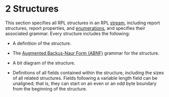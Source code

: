 <html dir="LTR" xmlns:mshelp="http://msdn.microsoft.com/mshelp" xmlns:ddue="http://ddue.schemas.microsoft.com/authoring/2003/5" xmlns:xlink="http://www.w3.org/1999/xlink" xmlns:tool="http://www.microsoft.com/tooltip">
    <head>
        <meta http-equiv="Content-Type" content="text/html; CHARSET=utf-8"></meta>
        <meta name="save" content="history"></meta>
        <title>2 Structures</title>
        <xml>
            <mshelp:toctitle title="2 Structures"></mshelp:toctitle>
            <mshelp:rltitle title="[MS-RPL]: Structures"></mshelp:rltitle>
            <mshelp:keyword index="A" term="52130164-b047-4386-abf1-0ffbd4015922"></mshelp:keyword>
            <mshelp:attr name="DCSext.ContentType" value="open specification"></mshelp:attr>
            <mshelp:attr name="AssetID" value="52130164-b047-4386-abf1-0ffbd4015922"></mshelp:attr>
            <mshelp:attr name="TopicType" value="kbRef"></mshelp:attr>
            <mshelp:attr name="DCSext.Title" value="[MS-RPL]: Structures" />
        </xml>
    </head>
    <body>
        <div id="header">
            <h1 class="heading">2 Structures</h1>
        </div>
        <div id="mainSection">
            <div id="mainBody">
                <div id="allHistory" class="saveHistory"></div>
                <div id="sectionSection0" class="section" name="collapseableSection">
                    

<p>This section specifies all RPL structures in an RPL <a href="75ae48f7-746b-4b41-919c-6699fa28b3ef.md#gt_f3529cd8-50da-4f36-aa0b-66af455edbb6">stream</a>, including report
structures, report properties, and <a href="75ae48f7-746b-4b41-919c-6699fa28b3ef.md#gt_846463b5-421c-4d6b-8d82-79d44db666fa">enumerations</a>, and specifies
their associated grammar. Every structure includes the following: </p>

<ul><li><p><span><span> 
</span></span>A definition of the structure.</p>

</li><li><p><span><span> 
</span></span>The <a href="75ae48f7-746b-4b41-919c-6699fa28b3ef.md#gt_24ddbbb4-b79e-4419-96ec-0fdd229c9ebf">Augmented
Backus-Naur Form (ABNF)</a> grammar for the structure.</p>

</li><li><p><span><span> 
</span></span>A bit diagram of the structure.</p>

</li><li><p><span><span> 
</span></span>Definitions of all fields contained within the structure,
including the sizes of all related structures. Fields following a variable
length field can be unaligned; that is, they can start on an even or an odd
byte boundary from the beginning of the structure. </p>

</li></ul>
                </div>
            </div>
        </div>
    </body>
</html>